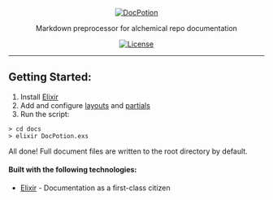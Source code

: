 <p align="center">
  <a href="#">
    <picture>
      <source media="(prefers-color-scheme: dark)" srcset="https://raw.githubusercontent.com/bayrock/docpotion/main/logo/dark.svg">
      <source media="(prefers-color-scheme: light)" srcset="https://raw.githubusercontent.com/bayrock/docpotion/main/logo/light.svg">
      <img alt="DocPotion" src="https://raw.githubusercontent.com/bayrock/docpotion/main/src/logo/dark.svg">
    </picture>
  </a>
</p>

<p align="center">
  Markdown preprocessor for alchemical repo documentation
</p>

<p align="center">
    <a href="https://github.com/bayrock/docpotion/blob/main/LICENSE"><img src="https://img.shields.io/github/license/bayrock/docpotion?color=informational" alt="License"></a>
</p>

------

## Getting Started:
1. Install [Elixir](https://elixir-lang.org/install.html)
2. Add and configure [layouts](https://github.com/bayrock/docpotion/tree/main/docs/layouts) and [partials](https://github.com/bayrock/docpotion/tree/main/docs/partials)
3. Run the script:
```
> cd docs
> elixir DocPotion.exs
```

All done! Full document files are written to the root directory by default.

#### Built with the following technologies:
* [Elixir](https://elixir-lang.org/) - Documentation as a first-class citizen

<!-- This file was generated by DocPotion -->
